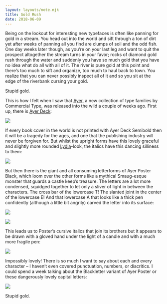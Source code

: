 ```yaml
---
layout: layouts/note.njk
title: Gold Rush
date: 2018-06-09
---
```


Being on the lookout for interesting new typefaces is often like panning for gold in a stream. You head out into the world and sift through a ton of dirt yet after weeks of panning all you find are clumps of soil and the odd fish. One day weeks later though, as you’re on your last leg and want to quit the prospect altogether the stream turns in your favor; rocks of diamond gold rush through the water and suddenly you have so much gold that you have no idea what do all with all of it. The river is pure gold at this point and there’s too much to sift and organize, too much to haul back to town. You realize that you can never possibly inspect all of it and so you sit at the edge of the riverbank cursing your gold.

Stupid gold.

This is how I felt when I saw that [Ayer](https://commercialtype.com/catalog/ayer), a new collection of type families by Commercial Type, was released into the wild a couple of weeks ago. First up, there is [Ayer Deck](https://commercialtype.com/catalog/ayer_deck/bold):

![](https://buttondown.s3.us-west-2.amazonaws.com/images/97c76948-22f1-4938-b3e6-33907ae3697c.png)

If every book cover in the world is not printed with Ayer Deck Semibold then it will be a tragedy for the ages, and one that the publishing industry will never be forgiven for. But whilst the upright forms have this lovely graceful and slightly more rounded [Lydia](https://www.colophon-foundry.org/typefaces/lydia/)-look, the italics have this dancing silliness to them:

![](https://buttondown.s3.us-west-2.amazonaws.com/images/83dcb7c2-fa9c-44a7-8fc4-b68cca6ebc15.png)

But then there is the giant and all consuming letterforms of Ayer Poster Black, which loom over the other forms like a mythical Smaug-esque monster that guards a castle keep’s treasure. The letters are a lot more condensed, squidged together to let only a sliver of light in between the characters. The cross bar of the lowercase T! The slanted joint in the center of the lowercase E! And that lowercase A that looks like a thick pen confidently (although a little bit angrily) carved the letter into its surface:

![](https://buttondown.s3.us-west-2.amazonaws.com/images/5805afc9-6a7a-4a74-bbf8-b17916e27c2b.png)

![](https://buttondown.s3.us-west-2.amazonaws.com/images/3c8c8ad7-1997-4f2c-ad3d-2e02d83d91fe.png)

This leads us to Poster’s cursive italics that join its brothers but it appears to be drawn with a gloved hand under the light of a candle and with a much more fragile pen:

![](https://buttondown.s3.us-west-2.amazonaws.com/images/fad6d6b4-c99e-4458-adb1-cc223bbdca9a.png)

Impossibly lovely! There is so much I want to say about each and every character – I haven’t even covered punctuation, numbers, or diacritics. I could spend a week talking about the Blackletter variant of Ayer Poster or these dangerously lovely capital letters:

![](https://buttondown.s3.us-west-2.amazonaws.com/images/f5deb9d8-0d4e-4897-ab23-597459ceb5d2.png)

Stupid gold.

